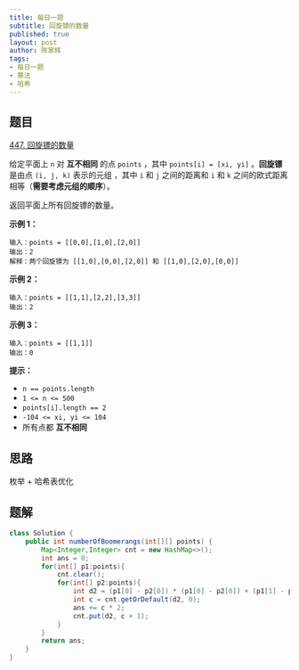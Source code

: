 ```yaml
---
title: 每日一题
subtitle: 回旋镖的数量
published: true
layout: post
author: 陈家辉
tags:
- 每日一题
- 算法
- 哈希
---
```


## 题目

[447. 回旋镖的数量](https://leetcode.cn/problems/number-of-boomerangs/)

给定平面上 `n` 对 **互不相同** 的点 `points` ，其中 `points[i] = [xi, yi]` 。**回旋镖** 是由点 `(i, j, k)` 表示的元组 ，其中 `i` 和 `j` 之间的距离和 `i` 和 `k` 之间的欧式距离相等（**需要考虑元组的顺序**）。

返回平面上所有回旋镖的数量。

**示例 1：**

```
输入：points = [[0,0],[1,0],[2,0]]
输出：2
解释：两个回旋镖为 [[1,0],[0,0],[2,0]] 和 [[1,0],[2,0],[0,0]]
```

**示例 2：**

```
输入：points = [[1,1],[2,2],[3,3]]
输出：2
```

**示例 3：**

```
输入：points = [[1,1]]
输出：0
```

 

**提示：**

- `n == points.length`
- `1 <= n <= 500`
- `points[i].length == 2`
- `-104 <= xi, yi <= 104`
- 所有点都 **互不相同**

## 思路

枚举 + 哈希表优化

## 题解

```java
class Solution {
    public int numberOfBoomerangs(int[][] points) {
        Map<Integer,Integer> cnt = new HashMap<>();
        int ans = 0;
        for(int[] p1:points){
            cnt.clear();
            for(int[] p2:points){
                int d2 = (p1[0] - p2[0]) * (p1[0] - p2[0]) + (p1[1] - p2[1]) * (p1[1] - p2[1]);
                int c = cnt.getOrDefault(d2, 0);
                ans += c * 2;
                cnt.put(d2, c + 1);
            }
        }
        return ans;
    }
}
```

